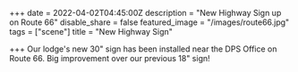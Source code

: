 +++
date = 2022-04-02T04:45:00Z
description = "New Highway Sign up on Route 66"
disable_share = false
featured_image = "/images/route66.jpg"
tags = ["scene"]
title = "New Highway Sign"

+++
Our lodge's new 30" sign has been installed near the DPS Office on Route 66.  Big improvement over our previous 18" sign!